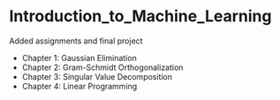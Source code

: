 # Introduction_to_Machine_Learning

Added assignments and final project

- Chapter 1: Gaussian Elimination
- Chapter 2: Gram-Schmidt Orthogonalization
- Chapter 3: Singular Value Decomposition
- Chapter 4: Linear Programming
